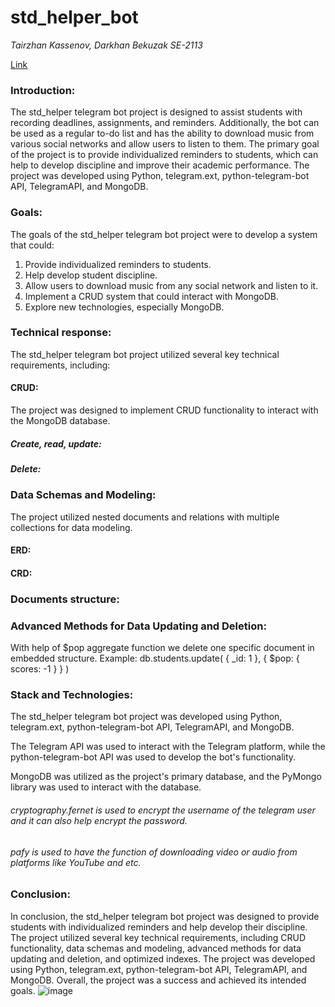 # std_helper_bot
<i> Tairzhan Kassenov, Darkhan Bekuzak
SE-2113 </i>

[Link](https://t.me/std_helper_01_bot)

### Introduction:
 The std_helper telegram bot project is designed to assist students with recording deadlines, assignments, and reminders. Additionally, the bot can be used as a regular to-do list and has the ability to download music from various social networks and allow users to listen to them. The primary goal of the project is to provide individualized reminders to students, which can help to develop discipline and improve their academic performance. The project was developed using Python, telegram.ext, python-telegram-bot API, TelegramAPI, and MongoDB.


### Goals:
The goals of the std_helper telegram bot project were to develop a system that could:
1.	Provide individualized reminders to students.
2.	Help develop student discipline.
3.	Allow users to download music from any social network and listen to it.
4.	Implement a CRUD system that could interact with MongoDB.
5.	Explore new technologies, especially MongoDB.


### Technical response:
The std_helper telegram bot project utilized several key technical requirements, including:

#### CRUD:
 The project was designed to implement CRUD functionality to interact with the MongoDB database.

##### Create, read, update:
 

##### Delete:
 

### Data Schemas and Modeling:
The project utilized nested documents and relations with multiple collections for data modeling.

#### ERD:
 

#### CRD:
 

### Documents structure:



### Advanced Methods for Data Updating and Deletion:
With help of $pop aggregate function we delete one specific document in embedded structure. Example:
db.students.update( { _id: 1 }, { $pop: { scores: -1 } } )


### Stack and Technologies:

The std_helper telegram bot project was developed using Python, telegram.ext, python-telegram-bot API, TelegramAPI, and MongoDB. 

The Telegram API was used to interact with the Telegram platform, while the
 python-telegram-bot API was used to develop the bot's functionality. 

MongoDB was utilized as the project's primary database, and the 
PyMongo library was used to interact with the database.

###### cryptography.fernet is used to encrypt the username of the telegram user and it can also help encrypt the password.

###### pafy is used to have the function of downloading video or audio from platforms like YouTube and etc.


### Conclusion:
In conclusion, the std_helper telegram bot project was designed to provide students with individualized reminders and help develop their discipline. The project utilized several key technical requirements, including CRUD functionality, data schemas and modeling, advanced methods for data updating and deletion, and optimized indexes. The project was developed using Python, telegram.ext, python-telegram-bot API, TelegramAPI, and MongoDB. Overall, the project was a success and achieved its intended goals.
![image](https://user-images.githubusercontent.com/94629077/220839161-49a596d0-a118-40ee-aa8a-52c092187eaf.png)
